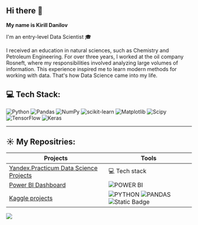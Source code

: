 ## Hi there 👋

**My name is Kirill Danilov**

I'm an entry-level Data Scientist 🎓

I received an education in natural sciences, such as Chemistry and Petroleum Engineering. For over three years, I worked at the oil company Rosneft, where my responsibilities involved analyzing large volumes of information. This experience inspired me to learn modern methods for working with data. That's how Data Science came into my life.


## 💻 Tech Stack:
![Python](https://img.shields.io/badge/python-3670A0?style=for-the-badge&logo=python&logoColor=ffdd54) ![Pandas](https://img.shields.io/badge/pandas-%23150458.svg?style=for-the-badge&logo=pandas&logoColor=white) ![NumPy](https://img.shields.io/badge/numpy-%23013243.svg?style=for-the-badge&logo=numpy&logoColor=white) ![scikit-learn](https://img.shields.io/badge/scikit--learn-%23F7931E.svg?style=for-the-badge&logo=scikit-learn&logoColor=white) ![Matplotlib](https://img.shields.io/badge/Matplotlib-%23ffffff.svg?style=for-the-badge&logo=Matplotlib&logoColor=black) ![Scipy](https://img.shields.io/badge/SciPy-%230C55A5.svg?style=for-the-badge&logo=scipy&logoColor=%white) ![TensorFlow](https://img.shields.io/badge/TensorFlow-%23FF6F00.svg?style=for-the-badge&logo=TensorFlow&logoColor=white) ![Keras](https://img.shields.io/badge/Keras-%23D00000.svg?style=for-the-badge&logo=Keras&logoColor=white)

---

## :sunny: My Repositries:
| Projects                   | Tools                                                   |
| ------------------------------------------------------------ | ------------------------------------------------------------ |
| [Yandex.Practicum Data Science Projects](https://github.com/k4danilov/YP_projects)  | 💻 Tech stack|
| [Power BI Dashboard](https://github.com/k4danilov/Power-BI-projects)| ![POWER BI](https://img.shields.io/badge/Power%20BI-blue?style=for-the-badge&logo=power%20bi&labelColor=black&color=black)|
| [Kaggle projects]() | ![PYTHON](https://img.shields.io/badge/Python-blue?style=for-the-badge&logo=Python&labelColor=black&color=black) ![PANDAS](https://img.shields.io/badge/Pandas-blue?style=for-the-badge&logo=Pandas&labelColor=black&color=black) ![Static Badge](https://img.shields.io/badge/Sklearn-blue?style=for-the-badge&logo=scikit-learn&color=black)





[![](https://visitcount.itsvg.in/api?id=k4danilov&icon=0&color=0)](https://visitcount.itsvg.in)

